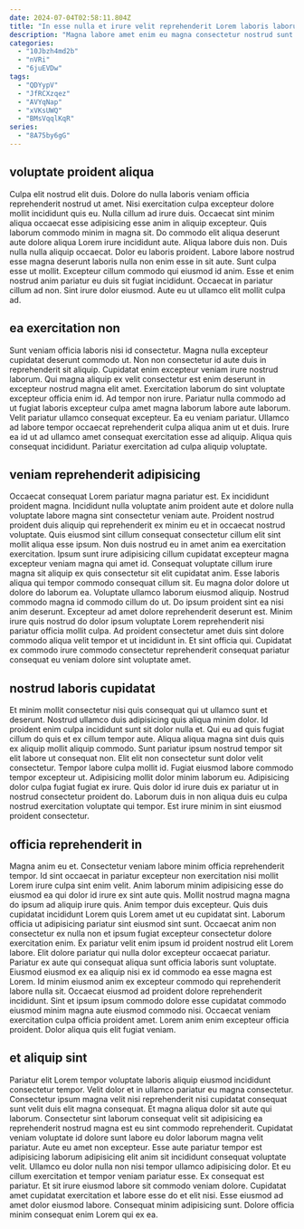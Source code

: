 ```yaml
---
date: 2024-07-04T02:58:11.804Z
title: "In esse nulla et irure velit reprehenderit Lorem laboris laborum consectetur exercitation fugiat aliquip."
description: "Magna labore amet enim eu magna consectetur nostrud sunt. Aliqua magna est aliqua nostrud culpa."
categories:
  - "10Jbzh4md2b"
  - "nVRi"
  - "6juEVDw"
tags:
  - "QDYypV"
  - "JfRCXzqez"
  - "AVYqNap"
  - "xVKsUWQ"
  - "BMsVqqlKqR"
series:
  - "8A75by6gG"
---
```



## voluptate proident aliqua

Culpa elit nostrud elit duis. Dolore do nulla laboris veniam officia reprehenderit nostrud ut amet. Nisi exercitation culpa excepteur dolore mollit incididunt quis eu. Nulla cillum ad irure duis. Occaecat sint minim aliqua occaecat esse adipisicing esse anim in aliquip excepteur.
Quis laborum commodo minim in magna sit. Do commodo elit aliqua deserunt aute dolore aliqua Lorem irure incididunt aute. Aliqua labore duis non. Duis nulla nulla aliquip occaecat. Dolor eu laboris proident. Labore labore nostrud esse magna deserunt laboris nulla non enim esse in sit aute. Sunt culpa esse ut mollit. Excepteur cillum commodo qui eiusmod id anim.
Esse et enim nostrud anim pariatur eu duis sit fugiat incididunt. Occaecat in pariatur cillum ad non. Sint irure dolor eiusmod. Aute eu ut ullamco elit mollit culpa ad.

## ea exercitation non

Sunt veniam officia laboris nisi id consectetur. Magna nulla excepteur cupidatat deserunt commodo ut. Non non consectetur id aute duis in reprehenderit sit aliquip. Cupidatat enim excepteur veniam irure nostrud laborum. Qui magna aliquip ex velit consectetur est enim deserunt in excepteur nostrud magna elit amet. Exercitation laborum do sint voluptate excepteur officia enim id.
Ad tempor non irure. Pariatur nulla commodo ad ut fugiat laboris excepteur culpa amet magna laborum labore aute laborum. Velit pariatur ullamco consequat excepteur. Ea eu veniam pariatur.
Ullamco ad labore tempor occaecat reprehenderit culpa aliqua anim ut et duis. Irure ea id ut ad ullamco amet consequat exercitation esse ad aliquip. Aliqua quis consequat incididunt. Pariatur exercitation ad culpa aliquip voluptate.

## veniam reprehenderit adipisicing

Occaecat consequat Lorem pariatur magna pariatur est. Ex incididunt proident magna. Incididunt nulla voluptate anim proident aute et dolore nulla voluptate labore magna sint consectetur veniam aute. Proident nostrud proident duis aliquip qui reprehenderit ex minim eu et in occaecat nostrud voluptate. Quis eiusmod sint cillum consequat consectetur cillum elit sint mollit aliqua esse ipsum. Non duis nostrud eu in amet anim ea exercitation exercitation. Ipsum sunt irure adipisicing cillum cupidatat excepteur magna excepteur veniam magna qui amet id.
Consequat voluptate cillum irure magna sit aliquip ex quis consectetur sit elit cupidatat anim. Esse laboris aliqua qui tempor commodo consequat cillum sit. Eu magna dolor dolore ut dolore do laborum ea. Voluptate ullamco laborum eiusmod aliquip. Nostrud commodo magna id commodo cillum do ut.
Do ipsum proident sint ea nisi anim deserunt. Excepteur ad amet dolore reprehenderit deserunt est. Minim irure quis nostrud do dolor ipsum voluptate Lorem reprehenderit nisi pariatur officia mollit culpa. Ad proident consectetur amet duis sint dolore commodo aliqua velit tempor et ut incididunt in. Et sint officia qui. Cupidatat ex commodo irure commodo consectetur reprehenderit consequat pariatur consequat eu veniam dolore sint voluptate amet.

## nostrud laboris cupidatat

Et minim mollit consectetur nisi quis consequat qui ut ullamco sunt et deserunt. Nostrud ullamco duis adipisicing quis aliqua minim dolor. Id proident enim culpa incididunt sunt sit dolor nulla et. Qui eu ad quis fugiat cillum do quis et ex cillum tempor aute. Aliqua aliqua magna sint duis quis ex aliquip mollit aliquip commodo.
Sunt pariatur ipsum nostrud tempor sit elit labore ut consequat non. Elit elit non consectetur sunt dolor velit consectetur. Tempor labore culpa mollit id. Fugiat eiusmod labore commodo tempor excepteur ut. Adipisicing mollit dolor minim laborum eu.
Adipisicing dolor culpa fugiat fugiat ex irure. Quis dolor id irure duis ex pariatur ut in nostrud consectetur proident do. Laborum duis in non aliqua duis eu culpa nostrud exercitation voluptate qui tempor. Est irure minim in sint eiusmod proident consectetur.

## officia reprehenderit in

Magna anim eu et. Consectetur veniam labore minim officia reprehenderit tempor. Id sint occaecat in pariatur excepteur non exercitation nisi mollit Lorem irure culpa sint enim velit. Anim laborum minim adipisicing esse do eiusmod ea qui dolor id irure ex sint aute quis. Mollit nostrud magna magna do ipsum ad aliquip irure quis. Anim tempor duis excepteur. Quis duis cupidatat incididunt Lorem quis Lorem amet ut eu cupidatat sint.
Laborum officia ut adipisicing pariatur sint eiusmod sint sunt. Occaecat anim non consectetur ex nulla non et ipsum fugiat excepteur consectetur dolore exercitation enim. Ex pariatur velit enim ipsum id proident nostrud elit Lorem labore. Elit dolore pariatur qui nulla dolor excepteur occaecat pariatur. Pariatur ex aute qui consequat aliqua sunt officia laboris sunt voluptate. Eiusmod eiusmod ex ea aliquip nisi ex id commodo ea esse magna est Lorem. Id minim eiusmod anim ex excepteur commodo qui reprehenderit labore nulla sit.
Occaecat eiusmod ad proident dolore reprehenderit incididunt. Sint et ipsum ipsum commodo dolore esse cupidatat commodo eiusmod minim magna aute eiusmod commodo nisi. Occaecat veniam exercitation culpa officia proident amet. Lorem anim enim excepteur officia proident. Dolor aliqua quis elit fugiat veniam.

## et aliquip sint

Pariatur elit Lorem tempor voluptate laboris aliquip eiusmod incididunt consectetur tempor. Velit dolor et in ullamco pariatur eu magna consectetur. Consectetur ipsum magna velit nisi reprehenderit nisi cupidatat consequat sunt velit duis elit magna consequat. Et magna aliqua dolor sit aute qui laborum.
Consectetur sint laborum consequat velit sit adipisicing ea reprehenderit nostrud magna est eu sint commodo reprehenderit. Cupidatat veniam voluptate id dolore sunt labore eu dolor laborum magna velit pariatur. Aute eu amet non excepteur. Esse aute pariatur tempor est adipisicing laborum adipisicing elit anim sit incididunt consequat voluptate velit.
Ullamco eu dolor nulla non nisi tempor ullamco adipisicing dolor. Et eu cillum exercitation et tempor veniam pariatur esse. Ex consequat est pariatur. Et sit irure eiusmod labore sit commodo veniam dolore. Cupidatat amet cupidatat exercitation et labore esse do et elit nisi. Esse eiusmod ad amet dolor eiusmod labore. Consequat minim adipisicing sunt. Dolore officia minim consequat enim Lorem qui ex ea.

